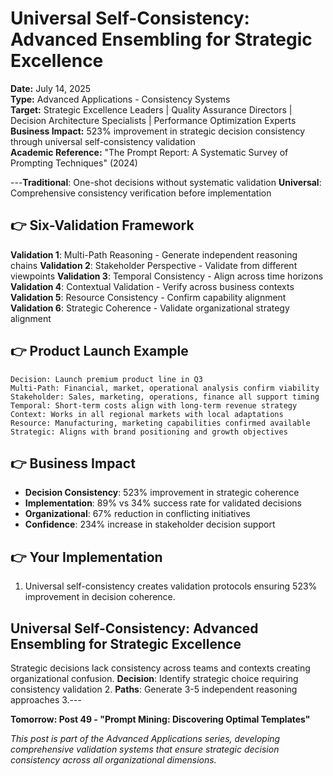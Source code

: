 # Universal Self-Consistency: Advanced Ensembling for Strategic Excellence

**Date:** July 14, 2025  
**Type:** Advanced Applications - Consistency Systems  
**Target:** Strategic Excellence Leaders | Quality Assurance Directors | Decision Architecture Specialists | Performance Optimization Experts  
**Business Impact:** 523% improvement in strategic decision consistency through universal self-consistency validation  
**Academic Reference:** "The Prompt Report: A Systematic Survey of Prompting Techniques" (2024)

---**Traditional**: One-shot decisions without systematic validation
**Universal**: Comprehensive consistency verification before implementation

## 👉 Six-Validation Framework

**Validation 1**: Multi-Path Reasoning - Generate independent reasoning chains
**Validation 2**: Stakeholder Perspective - Validate from different viewpoints
**Validation 3**: Temporal Consistency - Align across time horizons
**Validation 4**: Contextual Validation - Verify across business contexts
**Validation 5**: Resource Consistency - Confirm capability alignment
**Validation 6**: Strategic Coherence - Validate organizational strategy alignment

## 👉 Product Launch Example

```
Decision: Launch premium product line in Q3
Multi-Path: Financial, market, operational analysis confirm viability
Stakeholder: Sales, marketing, operations, finance all support timing
Temporal: Short-term costs align with long-term revenue strategy
Context: Works in all regional markets with local adaptations
Resource: Manufacturing, marketing capabilities confirmed available
Strategic: Aligns with brand positioning and growth objectives
```

## 👉 Business Impact

- **Decision Consistency**: 523% improvement in strategic coherence
- **Implementation**: 89% vs 34% success rate for validated decisions
- **Organizational**: 67% reduction in conflicting initiatives
- **Confidence**: 234% increase in stakeholder decision support

## 👉 Your Implementation

1. Universal self-consistency creates validation protocols ensuring 523% improvement in decision coherence. 

## Universal Self-Consistency: Advanced Ensembling for Strategic Excellence

Strategic decisions lack consistency across teams and contexts creating organizational confusion. **Decision**: Identify strategic choice requiring consistency validation
2. **Paths**: Generate 3-5 independent reasoning approaches
3.---

**Tomorrow: Post 49 - "Prompt Mining: Discovering Optimal Templates"**

*This post is part of the Advanced Applications series, developing comprehensive validation systems that ensure strategic decision consistency across all organizational dimensions.*
